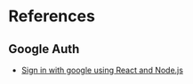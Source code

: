 # References

## Google Auth

- [Sign in with google using React and Node.js](https://medium.com/@dhananjay_71533/implementing-google-authentication-with-react-js-and-node-js-f72e306f26c9)

